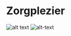 # Zorgplezier
![alt text](http://i67.tinypic.com/1zl7kfq.jpg)
![alt-text](http://i67.tinypic.com/vpc6z7.jpg)
